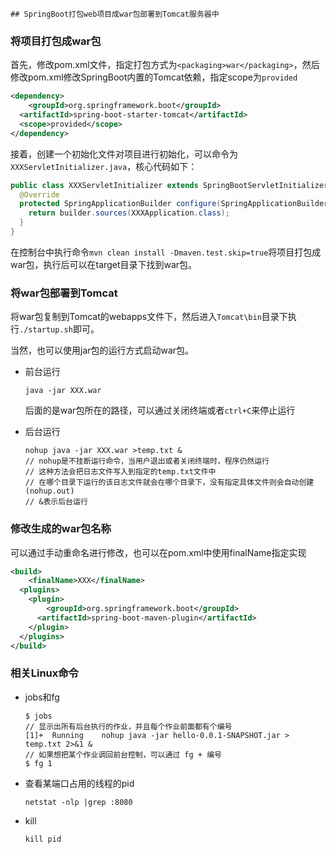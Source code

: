 	## SpringBoot打包web项目成war包部署到Tomcat服务器中

### 将项目打包成war包

首先，修改pom.xml文件，指定打包方式为`<packaging>war</packaging>`，然后修改pom.xml修改SpringBoot内置的Tomcat依赖，指定scope为`provided`

<!-- more -->

```xml
<dependency>
	<groupId>org.springframework.boot</groupId>
  <artifactId>spring-boot-starter-tomcat</artifactId>
  <scope>provided</scope>
</dependency>
```

接着，创建一个初始化文件对项目进行初始化，可以命令为`XXXServletInitializer.java`，核心代码如下：

```java
public class XXXServletInitializer extends SpringBootServletInitializer {
  @Override
  protected SpringApplicationBuilder configure(SpringApplicationBuilder builder) {
    return builder.sources(XXXApplication.class);
  }
}
```

 在控制台中执行命令`mvn clean install -Dmaven.test.skip=true`将项目打包成war包，执行后可以在target目录下找到war包。

### 将war包部署到Tomcat

将war包复制到Tomcat的webapps文件下，然后进入`Tomcat\bin`目录下执行`./startup.sh`即可。

当然，也可以使用jar包的运行方式启动war包。

* 前台运行

    ```shell
    java -jar XXX.war
    ```

    后面的是war包所在的路径，可以通过关闭终端或者`ctrl+C`来停止运行

* 后台运行

    ```shell
    nohup java -jar XXX.war >temp.txt &
    // nohup是不挂断运行命令，当用户退出或者关闭终端时，程序仍然运行
    // 这种方法会把日志文件写入到指定的temp.txt文件中
    // 在哪个目录下运行的该日志文件就会在哪个目录下，没有指定具体文件则会自动创建(nohup.out)
    // &表示后台运行
    ```

### 修改生成的war包名称

可以通过手动重命名进行修改，也可以在pom.xml中使用finalName指定实现

```xml
<build>
	<finalName>XXX</finalName>
  <plugins>
  	<plugin>
    	<groupId>org.springframework.boot</groupId>
      <artifactId>spring-boot-maven-plugin</artifactId>
    </plugin>
  </plugins>
</build>
```

### 相关Linux命令

* jobs和fg

    ```shell
    $ jobs
    // 显示出所有后台执行的作业，并且每个作业前面都有个编号
    [1]+  Running    nohup java -jar hello-0.0.1-SNAPSHOT.jar > temp.txt 2>&1 &
    // 如果想把某个作业调回前台控制，可以通过 fg + 编号
    $ fg 1
    ```

* 查看某端口占用的线程的pid

    ```shell
    netstat -nlp |grep :8080
    ```

* kill

    ```shell
    kill pid
    ```

    
